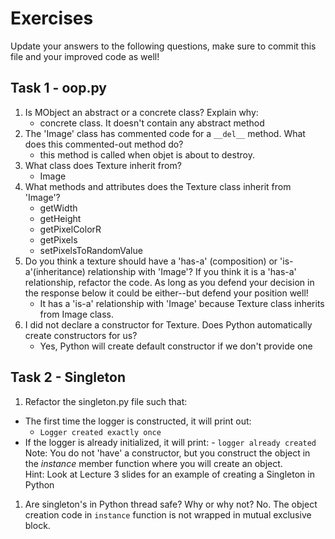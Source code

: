 # Exercises

Update your answers to the following questions, make sure to commit this file and your improved code as well!

## Task 1 - oop.py

1. Is MObject an abstract or a concrete class? Explain why:
   - concrete class. It doesn't contain any abstract method
2. The 'Image' class has commented code for a `__del__` method. What does this commented-out method do?
   - this method is called when objet is about to destroy.
3. What class does Texture inherit from?
   - Image
4. What methods and attributes does the Texture class inherit from 'Image'?
   - getWidth
   - getHeight
   - getPixelColorR
   - getPixels
   - setPixelsToRandomValue
5. Do you think a texture should have a 'has-a' (composition) or 'is-a'(inheritance) relationship with 'Image'? If you think it is a 'has-a' relationship, refactor the code. As long as you defend your decision in the response below it could be either--but defend your position well!
   - It has a 'is-a' relationship with 'Image' because Texture class inherits from Image class.
6. I did not declare a constructor for Texture. Does Python automatically create constructors for us?
   - Yes, Python will create default constructor if we don't provide one

## Task 2 - Singleton

1. Refactor the singleton.py file such that:

- The first time the logger is constructed, it will print out:
  - `Logger created exactly once`
- If the logger is already initialized, it will print: - `logger already created`
  Note: You do not 'have' a constructor, but you construct the object in the _instance_ member function where you will create an object.  
  Hint: Look at Lecture 3 slides for an example of creating a Singleton in Python

1. Are singleton's in Python thread safe? Why or why not?
   No. The object creation code in `instance` function is not wrapped in mutual exclusive block.
